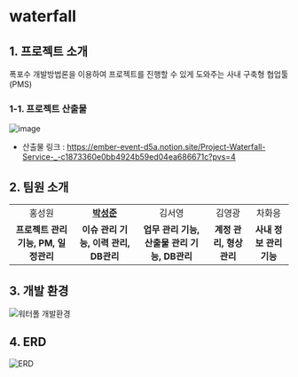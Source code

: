# waterfall
## 1. 프로젝트 소개
폭포수 개발방법론을 이용하여 프로젝트를 진행할 수 있게 도와주는 사내 구축형 협업툴(PMS)

### 1-1. 프로젝트 산출물
![image](https://github.com/myrhymetree/waterfall/assets/94158097/ff6783b8-4135-4d4f-8f32-55d828fdbf31)

* 산출물 링크 : https://ember-event-d5a.notion.site/Project-Waterfall-Service-_-c1873360e0bb4924b59ed04ea686671c?pvs=4

## 2. 팀원 소개
<table>
  <tr>
    <td align="center">홍성원<a href=""><b></b></td>
    <td align="center"><a href="https://github.com/myrhymetree"><b>박성준</b></td>
    <td align="center">김서영<a href=""><b></b></td>
    <td align="center">김영광<a href=""><b></b></td>
    <td align="center">차화응<a href=""><b></b></td>
  </tr>

  <tr>
    <td align="center"><strong>프로젝트 관리 기능, PM, 일정관리</strong></td>
    <td align="center"><strong>이슈 관리 기능, 이력 관리, DB관리</strong></td>
    <td align="center"><strong>업무 관리 기능, 산출물 관리 기능, DB관리</strong></td>
    <td align="center"><strong>계정 관리, 형상관리</strong></td>
    <td align="center"><strong>사내 정보 관리 기능</strong></td>
  </tr>
</table>

## 3. 개발 환경
![워터폴 개발환경](https://github.com/myrhymetree/waterfall/assets/94158097/a70237c5-ae30-4baf-bbb5-a9b13c21ee25)

## 4. ERD
![ERD](https://github.com/myrhymetree/waterfall/assets/94158097/22612922-ccbf-4b22-97b9-a8bac2620ff1)
